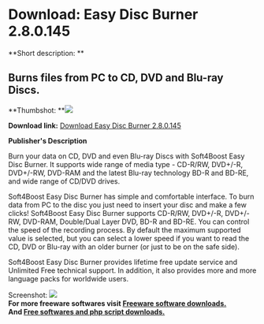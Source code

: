 # Download: Easy Disc Burner 2.8.0.145

**Short description: **

## Burns files from PC to CD, DVD and Blu-ray Discs.

  
**Thumbshot: **![](http://www.freewarefiles.com/screenshot/s4bezdskbrnr_md.jpg)   
  
**Download link:** [Download Easy Disc Burner 2.8.0.145](http://freesoftwares.boysofts.com/Easy-Disc-Burner_program_95707.html)  
  

**Publisher's Description**  
  

Burn your data on CD, DVD and even Blu-ray Discs with Soft4Boost Easy Disc
Burner. It supports wide range of media type - CD-R/RW, DVD+/-R, DVD+/-RW,
DVD-RAM and the latest Blu-ray technology BD-R and BD-RE, and wide range of
CD/DVD drives.

Soft4Boost Easy Disc Burner has simple and comfortable interface. To burn data
from PC to the disc you just need to insert your disc and make a few clicks!
Soft4Boost Easy Disc Burner supports CD-R/RW, DVD+/-R, DVD+/-RW, DVD-RAM,
Double/Dual Layer DVD, BD-R and BD-RE. You can control the speed of the
recording process. By default the maximum supported value is selected, but you
can select a lower speed if you want to read the CD, DVD or Blu-ray with an
older burner (or just to be on the safe side).

Soft4Boost Easy Disc Burner provides lifetime free update service and
Unlimited Free technical support. In addition, it also provides more and more
language packs for worldwide users.

  
  
Screenshot: ![](http://www.freewarefiles.com/screenshot/s4bezdskbrnr.jpg)  
**For more freeware softwares visit [Freeware software downloads.](http://freesoftwares.boysofts.com/)**   
**And [Free softwares and php script downloads.](http://www.boysofts.com/)**

